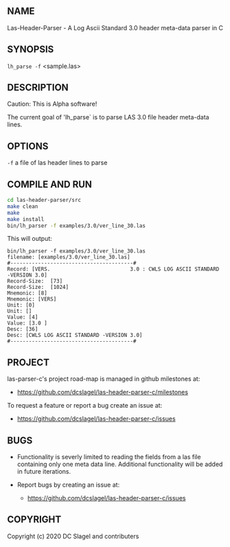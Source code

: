 
NAME
----
Las-Header-Parser - A Log Ascii Standard 3.0 header meta-data parser in C

SYNOPSIS
--------

`lh_parse -f` <sample.las>

DESCRIPTION
-----------
Caution: This is Alpha software!

The current goal of 'lh_parse` is to parse LAS 3.0 file header meta-data lines.

OPTIONS
-------

`-f`
  a file of las header lines to parse

COMPILE AND RUN
---------------

```bash
cd las-header-parser/src
make clean
make
make install
bin/lh_parser -f examples/3.0/ver_line_30.las
```

This will output:

```
bin/lh_parser -f examples/3.0/ver_line_30.las 
filename: [examples/3.0/ver_line_30.las]
#----------------------------------------#
Record: [VERS.                          3.0 : CWLS LOG ASCII STANDARD -VERSION 3.0]
Record-Size:  [73]
Record-Size:  [1024]
Mnemonic: [8]
Mnemonic: [VERS]
Unit: [0]
Unit: []
Value: [4]
Value: [3.0 ]
Desc: [36]
Desc: [CWLS LOG ASCII STANDARD -VERSION 3.0]
#----------------------------------------#
```
PROJECT
-------

las-parser-c's project road-map is managed in github milestones at:
- https://github.com/dcslagel/las-header-parser-c/milestones

To request a feature or report a bug create an issue at:
- https://github.com/dcslagel/las-header-parser-c/issues

BUGS
----

- Functionality is severly limited to reading the fields from a las file
  containing only one meta data line.  Additional functionality will be added
  in future iterations.

- Report bugs by creating an issue at:
  - https://github.com/dcslagel/las-header-parser-c/issues

COPYRIGHT
------

Copyright (c) 2020 DC Slagel and contributers
